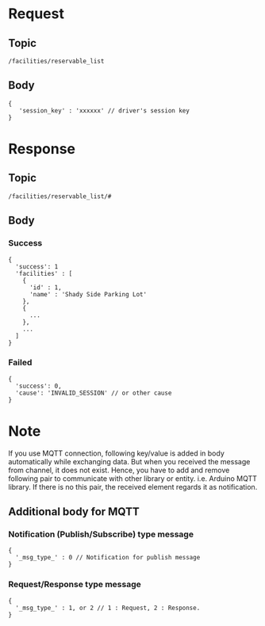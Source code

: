 # Request

## Topic

```
/facilities/reservable_list
```

## Body
```
{
   'session_key' : 'xxxxxx' // driver's session key
}
```

# Response

## Topic

```
/facilities/reservable_list/#
```

## Body

### Success

```
{
  'success': 1
  'facilities' : [
    {
      'id' : 1,
      'name' : 'Shady Side Parking Lot'
    },
    {
      ...
    },
    ...
  ]
}
```

### Failed

```
{
  'success': 0,
  'cause': 'INVALID_SESSION' // or other cause
}
```

# Note

If you use MQTT connection, following key/value is added in body automatically while exchanging data.
But when you received the message from channel, it does not exist.
Hence, you have to add and remove following pair to communicate with other library or entity. i.e. Arduino MQTT library.
If there is no this pair, the received element regards it as notification.


## Additional body for MQTT

### Notification (Publish/Subscribe) type message
```
{
  '_msg_type_' : 0 // Notification for publish message
}
```

### Request/Response type message
```
{
  '_msg_type_' : 1, or 2 // 1 : Request, 2 : Response.
}
```
